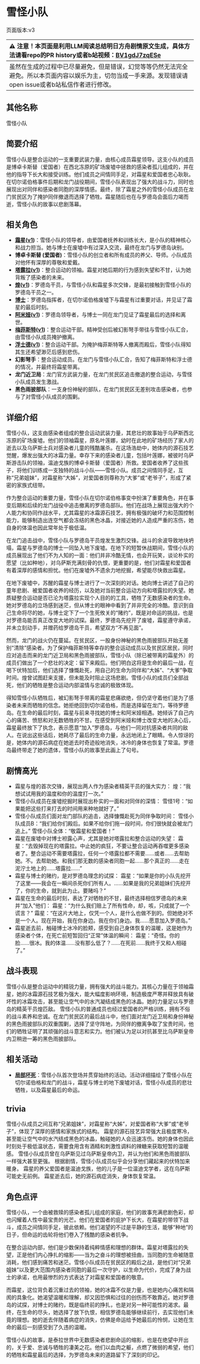 # 雪怪小队
页面版本:v3
 

| :warning: 注意！本页面是利用LLM阅读总结明日方舟剧情原文生成，具体方法请看repo的PR history或者b站视频：[BV1gdJ7zqESe](https://www.bilibili.com/video/BV1gdJ7zqESe/)         |
|:----------------------------|
| 虽然在生成的过程中已尽量避免，但是错误，幻觉等等仍然无法完全避免。所以本页面内容以娱乐为主，切勿当成一手来源。发现错误请open issue或者b站私信作者进行修改。|



## 其他名称
雪怪小队
## 简要介绍
雪怪小队是整合运动的一支重要武装力量，由核心成员霜星领导。这支小队的成员是博卓卡斯替（爱国者）在西北冻原的矿场废墟中拯救的感染者孤儿组成的，并在他的指导下长大和接受训练。他们成员之间情同手足，对霜星和爱国者忠心耿耿。在切尔诺伯格事件后期和龙门战役期间，雪怪小队表现出了强大的战斗力，同时也展现出对同伴和感染者同胞的深厚情感。最终，除了霜星之外的雪怪小队成员在龙门贫民区为了掩护同伴撤退而选择了牺牲。霜星随后也在与罗德岛会面后力竭而逝，雪怪小队的故事以悲剧落幕。
## 相关角色
-   **[霜星](extended_char_shuang_xing.md)([v1](../chars/extended_char_shuang_xing.md))**：雪怪小队的领导者，由爱国者抚养和训练长大，是小队的精神核心和战力担当。她与博士在废墟中有过深入交流，最终在龙门与罗德岛诀别。
-   **博卓卡斯替 (爱国者)**：雪怪小队的创立者和所有成员的养父、导师。小队成员对他怀有深厚的尊敬和爱戴。
-   **[塔露拉](extended_char_ta_lu_la.md)([v1](../chars/extended_char_ta_lu_la.md))**：整合运动的领袖。霜星对她后期的行为感到失望和不甘，认为她背叛了感染者的未来。
-   **[煌](char_017_huang.md)([v1](../chars/char_017_huang.md))**：罗德岛干员，与雪怪小队和霜星多次交锋，是最初接触到雪怪小队的罗德岛干员之一。
-   **[博士](extended_char_bo_shi.md)**：罗德岛指挥者，在切尔诺伯格废墟下与霜星有过重要对话，并见证了霜星的最后时刻。
-   **[阿米娅](char_002_amiya.md)([v1](../chars/char_002_amiya.md))**：罗德岛领导者，与博士一同在龙门见证了霜星最后的选择和离世。
-   **[梅菲斯特](extended_char_mei_fei_si_te.md)([v1](../chars/extended_char_mei_fei_si_te.md))**：整合运动干部。精神受创后被幻影弩手带往与雪怪小队汇合，由雪怪小队成员掩护撤离。
-   **[浮士德](extended_char_fu_shi_de.md)([v1](../chars/extended_char_fu_shi_de.md))**：整合运动干部。为掩护梅菲斯特等人撤离而殿后，雪怪小队得知其生还希望渺茫后感到悲伤。
-   **幻影弩手**：整合运动成员。在龙门与雪怪小队汇合，告知了梅菲斯特和浮士德的情况，并最终将霜星带离。
-   **龙门近卫局**：龙门官方武装力量，在龙门贫民区追击撤退的整合运动，与雪怪小队成员发生激战。
-   **黑色雨披部队**：一支身份神秘的部队，在龙门贫民区无差别攻击感染者，也参与了对雪怪小队成员的围剿。
## 详细介绍
雪怪小队，这支由感染者组成的整合运动武装力量，其悲壮的故事始于乌萨斯西北冻原的矿场废墟。他们的领袖霜星，原名叶莲娜，幼时在此地的矿场经历了家人的逝去以及乌萨斯士兵对感染者儿童的残酷屠杀。在这场浩劫中，她体内的源石技艺觉醒，爆发出强大的冰霜力量。幸存下来的感染者儿童，包括叶莲娜，被彼时乌萨斯游击队的领袖，温迪戈族的博卓卡斯替（爱国者）所救。爱国者收养了这些孩子，将他们训练成一支独特的战斗小队——雪怪小队。成员之间情同手足，互称“兄弟姐妹”，对霜星称“大姊”，对爱国者则尊称为“大爹”或“老爷子”，形成了紧密的家族式纽带。

作为整合运动的重要力量，雪怪小队在切尔诺伯格事变中扮演了重要角色，并在事变后期和后续的龙门战役中追击撤离的罗德岛部队。他们在战场上展现出强大的个人能力和协同作战水平，尤其霜星的冰霜源石技艺，拥有极强的破坏力和范围控制能力，能够制造出连空气都会冻结的黑色冰晶，对接近她的人造成严重的冻伤，她自身的体温也因此常年处于极低温。

在龙门追击战中，雪怪小队与罗德岛干员煌发生激烈交锋。战斗的余波导致地块坍塌，霜星与罗德岛的博士一同坠入地下废墟。在地下的短暂休战期间，雪怪小队的成员展现出了他们不为人知的一面：他们并非冷酷无情，也会开玩笑，谈论朴实的愿望（比如种地），对乌萨斯充满刻骨的仇恨，更重要的是，他们对霜星和爱国者有着深厚的感情和担忧。他们在废墟外不遗余力地挖掘，希望能尽快救出霜星。

在地下废墟中，苏醒的霜星与博士进行了一次深刻的对话。她向博士讲述了自己的童年悲剧、被爱国者收养的经历，以及她对当前整合运动方向和塔露拉的失望。她质疑整合运动是否已沦为塔露拉实现个人目的的工具，牺牲了无数感染者的生命。她对罗德岛的立场感到迷茫，但从博士的眼神中看到了并非完全的冷酷。意识到自己生命将尽的她，与博士定下了一个生死攸关的“赌约”，既是对命运的挑战，也是对罗德岛能否真正改变大地的试探。最终，罗德岛先挖开了废墟，霜星遵守承诺，并未立刻动手，并赠药给罗德岛干员，希望双方“不再见面”。

然而，龙门的战火仍在蔓延。在贫民区，一股身份神秘的黑色雨披部队开始无差别“清除”感染者。为了保护梅菲斯特等幸存的整合运动成员以及贫民区居民，同时应对追击而来的龙门近卫局和黑色雨披部队，雪怪小队（除已被带离的霜星外）的成员们做出了一个悲壮的决定：留下来殿后。他们明白这将是生命的最后一战，在喝下伏特加后，他们选择了慷慨赴死，用自己的生命为同伴和“大姊”、“大爹”争取时间。煌曾试图赶来支援，但未能及时阻止这场悲剧。雪怪小队的成员们全部战死，他们的牺牲是整合运动内部温情与忠诚的极致体现。

得知雪怪小队牺牲后，被幻影弩手带离的霜星悲痛欲绝，但仍坚守着他们是为了感染者未来而牺牲的信念。她拒绝回到切尔诺伯格，而是选择留在龙门，等待罗德岛。在生命的最后时刻，霜星与前来寻找她的博士和阿米娅相遇。她倾诉了自己内心的痛苦、愤怒和对无数牺牲的不甘。在感受到阿米娅和博士改变大地的决心后，霜星最终放下了执念，表示愿意“加入”罗德岛，与他们一同对抗感染者共同的敌人。在说出这些话后，她耗尽了最后的生命力量，永远地闭上了眼睛。令人惊讶的是，她体内的源石病症在她逝去时奇迹般地消失，冰冷的身体也恢复了常温。罗德岛最终带走了她的遗体，雪怪小队的故事至此画上了句号。
## 剧情高光
- 霜星与煌的首次交锋，展现出两人作为感染者精英干员的强大实力：
  煌：“我想试试用我的温度和你的温度打一次。”
- 雪怪小队成员在废墟挖掘时展现出朴实的一面和对同伴的深情：
  雪怪1号：“如果能把这些打来打去的时间用来种地就好了。”
- 雪怪小队成员们面对龙门部队的追击，选择慷慨赴死为同伴争取时间：
  雪怪小队成员B：“我们给你们殿后。如果不给你们拖一段时间，你们很快就会被龙门追上。”
  雪怪小队全体：“敬霜星和爱国者！”
- 霜星在废墟中对博士袒露心声，尤其是她对塔露拉和整合运动的失望：
  霜星：“去毁掉现在的塔露拉。中止她的疯狂，不要让整合运动再吞噬更多感染者了。整合运动不需要塔露拉，任何一个塔露拉都不需要......或者......去帮助她。不。去帮助她。和我们那无数的感染者同胞一起......那个真正的......走在泥泞土地上的......塔露拉......”
- 霜星与博士的赌约，是对罗德岛理念的试探：
  霜星：“如果是你的小队先挖开了这里——我会在一瞬间杀死你们所有人。......如果是我的兄弟姐妹们先挖开了，你的生命，就到此为止。要赌吗？”
- 霜星在生命的最后时刻，表达了对牺牲的不甘，最终选择相信罗德岛的未来并“加入”他们：
  霜星：“为什么我们赔上了所有性命，却，咳，只成就了一个谎言？”
  霜星：“在这片大地上，仅凭一个人，是什么也做不到的。但她绝对不是一个人。现在开始，我在你身边。我在你们身边。我......愿意加入罗德岛。”
- 霜星逝去前，触碰博士冰冷的脸颊，感受到自己身体恢复的温暖，这是她作为感染者个体，在死亡前短暂回归“正常”体温的瞬间：
  霜星：“奇怪。你的脸......很冰。我的体温......没有那么低了？......在死前......我终于又和人相碰了。”
## 战斗表现
雪怪小队是整合运动中的精锐力量，拥有强大的战斗能力。其核心力量在于领袖霜星，她的冰霜源石技艺极为强大，能大幅度影响环境，制造极度严寒并释放具有破坏性的冰霜攻击，甚至能让空气中的水汽凝结成黑色的冰晶。她的力量足以与罗德岛的精英干员煌匹敌。
雪怪小队的普通成员也经过爱国者的严格训练，拥有不俗的战斗素养和忠诚。在龙门贫民区的最后战斗中，他们面对龙门近卫局和身份神秘的黑色雨披部队的双重围剿，选择了坚守阵地，为同伴的撤离争取了宝贵时间，他们的牺牲证明了其顽强的战斗意志和实力。他们被认为足以对抗甚至比乌萨斯皇帝内卫稍逊一筹的黑色雨披部队。
## 相关活动
-   **[局部坏死](../stories/main_6.md)**：雪怪小队首次登场并贯穿始终的活动。活动详细描绘了雪怪小队在切尔诺伯格和龙门的战斗，霜星与博士的地下废墟对话，雪怪小队成员的悲壮牺牲，以及霜星最后的命运。
## trivia
雪怪小队成员之间互称“兄弟姐妹”，对霜星称“大姊”，对爱国者称“大爹”或“老爷子”，体现了深厚的感情和家族式的结构。
霜星的源石技艺异常强大且极度寒冷，甚至能让空气中的水汽结成黑色的冰晶，触碰她的人会迅速冻伤。她的身体也因此时刻处于极低温状态，需要食用含有酒精和刺激性调料的辣糖来获取短暂的温暖感。
雪怪小队成员曾在乌萨斯见过乌萨斯皇帝内卫，并认为他们和黑色雨披部队一样强大甚至更强。
根据剧情，雪怪小队成员似乎会分享他们藏起来的伏特加来暖身。
霜星的养父爱国者是温迪戈族，他的儿子是一位温迪戈学者，这在乌萨斯可能史无前例。
霜星逝去后，她的源石病症消失，身体恢复常温。
## 角色点评
雪怪小队，一个由被救赎的感染者孤儿组成的家庭，他们的故事充满悲剧色彩，却也闪耀着人性中最宝贵的光芒。他们在爱国者的庇护下长大，在霜星的带领下战斗，成员之间情同手足，彼此依赖。他们渴望的不过是平静的生活，能够“种地”的日子，但命运的齿轮将他们卷入了残酷的感染者抗争。

在整合运动内部，他们是少数保持着纯粹情感和理想的群体。霜星对塔露拉的失望，正是他们内心挣扎的缩影——当为之奋斗的理想被扭曲，当同胞的生命被随意消耗，他们感到痛苦和迷茫。雪怪小队成员在贫民区的殿后之战，是他们对“兄弟姐妹”以及更大范围内感染者同胞的最后一次守护，以生命为代价，完成了身为战士的承诺，也用最惨烈的方式表达了对霜星和爱国者的敬意。

而霜星，这位背负着沉重过去的领袖，她的冰霜不仅是力量，也是她内心痛苦和隔阂的具象化。她渴望温暖和理解，却又因恐惧和过往的创伤而不敢靠近。她对罗德岛的试探，对博士的赌约，既是临终前的挣扎，也是对另一种可能性的渴求。最终，在生命的尽头，她选择了放下仇恨，相信罗德岛能够继续前行，去实现他们未竟的理想。她的逝去伴随着病症的消失，仿佛是命运给予她最后的怜悯，让她在生命的最后一刻感受到了久违的温暖。

雪怪小队的故事，是泰拉世界中无数感染者悲剧命运的缩影，也是在绝望中开出的，关于爱、忠诚与牺牲的凄美之花。他们以血肉之躯，点燃了微弱的希望，他们的牺牲和霜星最后的选择，为罗德岛未来的道路留下了深刻的印记。